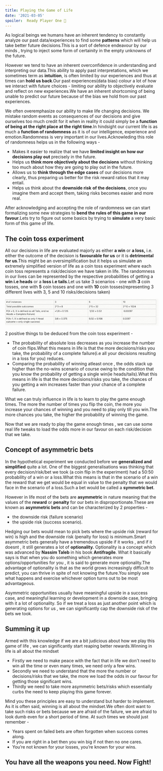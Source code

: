 ```yaml
---
title: Playing the Game of Life
date: '2021-03-05'
spoiler:  Ready Player One 🤖
---
```



As logical beings we humans have an inherent tendency to constantly analyze our past data/experiences to find some **patterns** which will help us take better future decisions.This is a sort of defence endeavour by our minds , trying to inject some form of certainity in the empty unknowns of the future.

However we tend to have an inherent overconfidence in understanding and interpreting our data.This ability to apply past interpretations, which we sometimes term as **intuition**, is often limited by our experiences and thus at times can **hold us back**.Our past experiences(data bias) colour a lot of how we interact with future choices - limiting our ability to objectively evaluate and reflect on new experiences.We have an inherent shortcoming of being unable to predict our future because of the bias we hold from our past experiences.

We often overemphasize our ability to make life changing decisions. We mistake random events as consequences of our decisions and give ourselves too much credit for it when in reality it could simply be a **function of being at the right place at the right time**.In hindsight our current life is as much a **function of randomness** as it is of our intelligence, experience and emotion.Randomness is very important in our lives.Acknowleding this role of randomness helps us in the following ways -

- Makes it easier to realize that we have **limited insight on how our decisions play out** precisely in the future.
- Helps us **think more objectively about the decisions** without thinking too much about how they are going to play out in the future.
- Allows us to **think through the edge cases** of our decisions more clearly, thus preparing us better for the risk reward ratios that it may entail.
- Helps us think about the **downside risk** **of the decisions**, once you imagine them and accept them, taking risks becomes easier and more real.

After acknowledging and accepting the role of randomness we can start formalizing some new strategies to **bend the rules of this game in our favour**.Lets try to figure out some basics by trying to **simulate** a very basic form of this game of life.

## The coin toss experiment

All our decisions in life are evaluated majorly as either **a win** or **a loss,**  i.e. either the outcome of the decision is **favourable for us** or it is **detrimental for us**.This might be an oversimplification but it helps  us simulate an extremely simplified version of life as a coin toss experiment where each coin toss represents a risk/decision we have taken in life. The randomness in our lives can be represented by the respective probabilities of getting a **win i.e heads** or a **loss i.e tails**.Let us take 3 scenarios - one with **3** coin tosses, one with **5** coin tosses and one with **10** coin tosses(representing 3 different lives with 3, 5 and 10 risks/decisions taken)

![The Coin Toss Experiment](./Untitled.png)

2 positive things to be deduced from the coin toss experiment -

- The probability of absolute loss decreases as you increase the number of coin flips.What this means in life is that the more decisions/risks you take, the probability of a complete failure(i.e all your decisions resulting in a loss for you) reduces.
- Comparing the probability of winning atleast once , the odds stack up higher than the no-wins scenario of course owing to the condition that you know the probability of getting a single win(ie heads/tails).What this means in life is that the more decisions/risks you take, the chances of you getting a win increases faster than your chance of a complete failure.

What we can truly influence in life is to learn to play the game enough times. The more the number of times you flip the coin, the more you increase your chances of winning and you need to play only till you win.The more chances you take, the higher the probability of winning the game.

Now that we are ready to play the game enough times , we can use some real life tweaks to load the odds more in our favour on each risk/decision that we take.

## Concept of asymmetric bets

In the hypothetical experiment we conducted before we **generalized and simplified** quite a lot. One of the biggest generalisations was thinking that every decision/risk/bet we took (a coin flip in the experiment) had a 50:50 probability of a win or a loss.What this means is that in the scenario of a win the reward that we get would be equal in value to the penalty that we would face in the scenario of a loss.Such a bet would be called a **symmetric bet**.

However in life most of the bets are **asymmetric** in nature meaning that the values of the **reward** or **penalty** for our bets in disproportionate.These are known as **asymmetric bets** and can be characterized by 2 properties - 

- the downside risk (failure scenario)
- the upside risk (success scenario).

Hedging our bets would mean to pick bets where the upside risk (reward for win)  is high and the downside risk (penalty for loss) is minimum.Smart asymmetric bets generally have a tremendous upside if it works , and if it doesnt , it still generates a lot of **optionality.** Optionality is a concept which was advanced by **Nassim Taleb** in his book **Antifragile**. What it basically says is that when you do something which generates more options/opportunities for you , it is said to generate more optionality.The advantage of optionality is that as the world grows increasingly difficult to predict, you can thrive in spite of not knowing the future.You simply see what happens and exercise whichever option turns out to be most advantageous.

Asymmetric opportunities usually have meaningful upside in a success case, and meaningful learning or development in a downside case, bringing with it a lot of optionality. So if we treat a loss as just another point which is generating options for us , we can significantly cap the downside risk of the bets we took.

## Summing it up

Armed with this knowledge if we are a bit judicious about how we play this game of life , we can significantly start reaping better rewards.Winning in life is all about the mindset

- Firstly we need to make peace with the fact that in life we don't need to win all the time or even many times, we need only a few wins.
- Secondly we need to understand that the more the number or decisions/risks that we take, the more we load the odds in our favour for getting those significant wins.
- Thirdly we need to take more asymmetric bets/risks which essentially curbs the need to keep playing this game forever.

Mind you these principles are easy to understand but harder to implement. As it is often said, winning is all about the mindset.We often dont want to take such risks or bets because we are afraid of the failure, we are afraid to look dumb even for a short period of time. At such times we should just remember -

- Years spent on failed bets are often forgotten when success comes along.
- If you are right in a bet then you win big if not then no one cares.
- You’re not known for your losses, you’re known for your wins.


## You have all the weapons you need. Now Fight!
